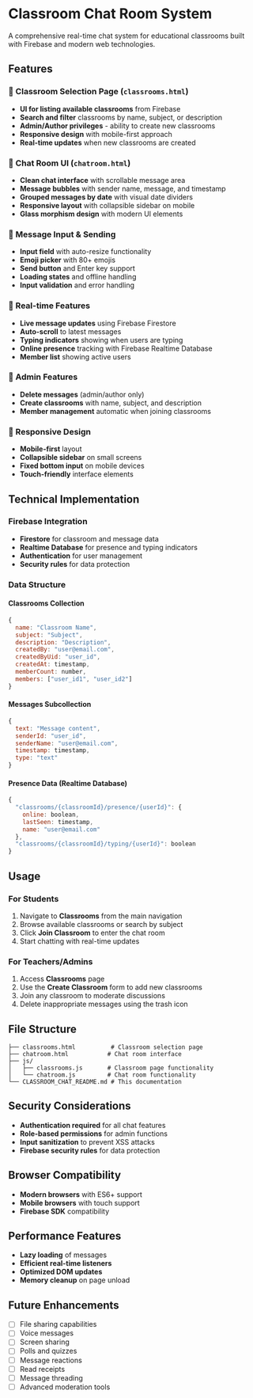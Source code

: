# Classroom Chat Room System

A comprehensive real-time chat system for educational classrooms built with Firebase and modern web technologies.

## Features

### 🔹 Classroom Selection Page (`classrooms.html`)
- **UI for listing available classrooms** from Firebase
- **Search and filter** classrooms by name, subject, or description
- **Admin/Author privileges** - ability to create new classrooms
- **Responsive design** with mobile-first approach
- **Real-time updates** when new classrooms are created

### 🔹 Chat Room UI (`chatroom.html`)
- **Clean chat interface** with scrollable message area
- **Message bubbles** with sender name, message, and timestamp
- **Grouped messages by date** with visual date dividers
- **Responsive layout** with collapsible sidebar on mobile
- **Glass morphism design** with modern UI elements

### 🔹 Message Input & Sending
- **Input field** with auto-resize functionality
- **Emoji picker** with 80+ emojis
- **Send button** and Enter key support
- **Loading states** and offline handling
- **Input validation** and error handling

### 🔹 Real-time Features
- **Live message updates** using Firebase Firestore
- **Auto-scroll** to latest messages
- **Typing indicators** showing when users are typing
- **Online presence** tracking with Firebase Realtime Database
- **Member list** showing active users

### 🔹 Admin Features
- **Delete messages** (admin/author only)
- **Create classrooms** with name, subject, and description
- **Member management** automatic when joining classrooms

### 🔹 Responsive Design
- **Mobile-first** layout
- **Collapsible sidebar** on small screens
- **Fixed bottom input** on mobile devices
- **Touch-friendly** interface elements

## Technical Implementation

### Firebase Integration
- **Firestore** for classroom and message data
- **Realtime Database** for presence and typing indicators
- **Authentication** for user management
- **Security rules** for data protection

### Data Structure

#### Classrooms Collection
```javascript
{
  name: "Classroom Name",
  subject: "Subject",
  description: "Description",
  createdBy: "user@email.com",
  createdByUid: "user_id",
  createdAt: timestamp,
  memberCount: number,
  members: ["user_id1", "user_id2"]
}
```

#### Messages Subcollection
```javascript
{
  text: "Message content",
  senderId: "user_id",
  senderName: "user@email.com",
  timestamp: timestamp,
  type: "text"
}
```

#### Presence Data (Realtime Database)
```javascript
{
  "classrooms/{classroomId}/presence/{userId}": {
    online: boolean,
    lastSeen: timestamp,
    name: "user@email.com"
  },
  "classrooms/{classroomId}/typing/{userId}": boolean
}
```

## Usage

### For Students
1. Navigate to **Classrooms** from the main navigation
2. Browse available classrooms or search by subject
3. Click **Join Classroom** to enter the chat room
4. Start chatting with real-time updates

### For Teachers/Admins
1. Access **Classrooms** page
2. Use the **Create Classroom** form to add new classrooms
3. Join any classroom to moderate discussions
4. Delete inappropriate messages using the trash icon

## File Structure

```
├── classrooms.html          # Classroom selection page
├── chatroom.html           # Chat room interface
├── js/
│   ├── classrooms.js       # Classroom page functionality
│   └── chatroom.js         # Chat room functionality
└── CLASSROOM_CHAT_README.md # This documentation
```

## Security Considerations

- **Authentication required** for all chat features
- **Role-based permissions** for admin functions
- **Input sanitization** to prevent XSS attacks
- **Firebase security rules** for data protection

## Browser Compatibility

- **Modern browsers** with ES6+ support
- **Mobile browsers** with touch support
- **Firebase SDK** compatibility

## Performance Features

- **Lazy loading** of messages
- **Efficient real-time listeners**
- **Optimized DOM updates**
- **Memory cleanup** on page unload

## Future Enhancements

- [ ] File sharing capabilities
- [ ] Voice messages
- [ ] Screen sharing
- [ ] Polls and quizzes
- [ ] Message reactions
- [ ] Read receipts
- [ ] Message threading
- [ ] Advanced moderation tools 